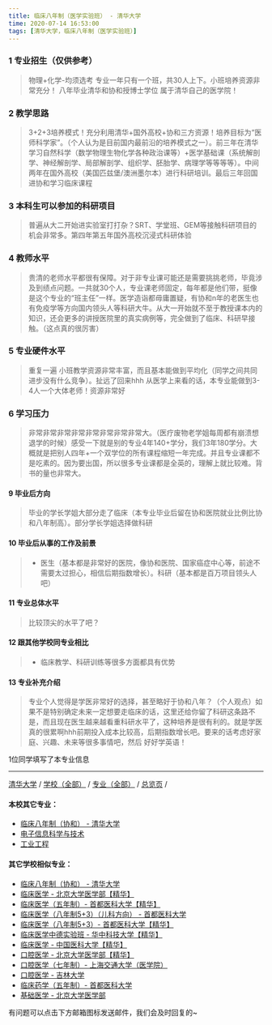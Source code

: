 ```yaml
---
title: 临床八年制（医学实验班） - 清华大学
time: 2020-07-14 16:53:00
tags: [清华大学，临床八年制（医学实验班）]
---
```

### 1 专业招生（仅供参考）  
> 物理+化学-均须选考
> 专业一年只有一个班，共30人上下。小班培养资源非常充分！
> 八年毕业清华和协和授博士学位
> 属于清华自己的医学院！

### 2 教学思路
> 3+2+3培养模式！充分利用清华+国外高校+协和三方资源！培养目标为“医师科学家”。（个人认为是目前国内最前沿的培养模式之一）。前三年在清华学习自然科学（数学物理生物化学各种政治课等）+医学基础课（系统解剖学、神经解剖学、局部解剖学、组织学、胚胎学、病理学等等等等）。中间两年在国外高校（美国匹兹堡/澳洲墨尔本）进行科研培训。最后三年回国进协和学习临床课程

### 3 本科生可以参加的科研项目
>  普遍从大二开始进实验室打打杂？SRT、学堂班、GEM等接触科研项目的机会非常多。第四年第五年国外高校沉浸式科研体验

### 4 教师水平
> 贵清的老师水平都很有保障。对于非专业课可能还是需要挑挑老师，毕竟涉及到绩点问题。一共就30个人，专业课老师固定，每年都是他们带，挺像是这个专业的“班主任”一样。医学造诣都毋庸置疑，有协和n年的老医生也有免疫学等方向国内领头人等科研大牛。从大一开始就不至于教授课本内的知识，还会更多的讲授医院里的真实病例等，完全做到了临床、科研早接触。（这点真的很厉害）


### 5 专业硬件水平
> 重复一遍 小班教学资源非常丰富，而且基本能做到平均化（同学之间共同进步没有什么竞争）。扯远了回来hhh 从医学上来看的话，本专业能做到3-4人一个大体老师！资源非常好


### 6 学习压力
> 非常非常非常非常非常非常非常非常大。（医疗废物老学姐每周都有崩溃想退学的时候）感受一下就是别的专业4年140+学分，我们3年180学分。大概就是把别人四年+一个双学位的所有课程缩短一年完成。并且专业课都不是吃素的。因为要出国，所以很多专业课都是全英的，理解上就比较难。背书的量也非常大。


#### 9 毕业后方向
> 毕业的学长学姐大部分走了临床（本专业毕业后留在协和医院就业比例比协和八年制高）。部分学长学姐选择做科研


#### 10 毕业后从事的工作及前景
> - 医生（基本都是非常好的医院，像协和医院、国家癌症中心等，前途不需要太过担心，相信后期指数增长）。科研（基本都是百万项目领头人吧）


#### 11 专业总体水平
> 比较顶尖的水平了吧？

#### 12 跟其他学校同专业相比
> - 临床教学、科研训练等很多方面都具有优势

#### 13 专业补充介绍
> 专业个人觉得是学医非常好的选择，甚至略好于协和八年？（个人观点）如果不是特别确定未来一定想要走临床的话，这里还给你留了科研这条路不是，而且现在医生越来越看重科研水平了，这种培养是很有利的。就是学医真的很累啊hhh前期投入成本比较高，后期指数增长吧。要来的话考虑好家庭、兴趣、未来等很多事情吧，然后 好好学英语！

1位同学填写了本专业信息
***
[清华大学](https://univgo.github.io/2020/07/08/清华大学) / [学校（全部）](https://univgo.github.io/2020/07/09/学校汇总页)  / [专业（全部）](https://univgo.github.io/2020/07/09/专业汇总页) / [总览页](https://univgo.github.io/2020/07/09/总览) / 

#### 本校其它专业：
- [临床八年制（协和） - 清华大学](https://univgo.github.io/2020/07/14/临床八年制（协和）-%20清华大学)
- [电子信息科学与技术](https://univgo.github.io/2020/07/08/电子信息科学与技术%20-%20清华大学)
- [工业工程](https://univgo.github.io/2020/07/08/工业工程%20-%20清华大学)

#### 其它学校相似专业：
- [临床八年制（协和） - 清华大学](https://univgo.github.io/2020/07/14/临床八年制（协和）-%20清华大学)
- [临床医学 - 北京大学医学部【精华】](https://univgo.github.io/2020/07/08/临床医学%20-%20北京大学医学部)
- [临床医学（五年制）- 首都医科大学【精华】](https://univgo.github.io/2020/07/08/临床医学（五年制）%20-%20首都医科大学)
- [临床医学（八年制5+3）（儿科方向） - 首都医科大学](https://univgo.github.io/2020/07/08/5+3临床医学（儿科方向）%20-%20首都医科大学)
- [临床医学（八年制5+3）- 首都医科大学【精华】](https://univgo.github.io/2020/07/08/临床医学（八年制5+3）%20-%20首都医科大学)
- [临床医学中德实验班 - 华中科技大学【精华】](https://univgo.github.io/2020/07/08/临床医学中德实验班（六年制）-%20华中科技大学)
- [临床医学 - 中国医科大学【精华】](https://univgo.github.io/2020/07/08/临床医学%20-%20中国医科大学)
- [口腔医学 - 北京大学医学部【精华】](https://univgo.github.io/2020/07/08/口腔医学%20-%20北京大学医学部)
- [口腔医学（七年制）- 上海交通大学（医学院）](https://univgo.github.io/2020/07/08/口腔医学七年制%20-%20上海交通大学（医学院）)
- [口腔医学 - 吉林大学](https://univgo.github.io/2020/07/08/口腔医学%20-%20吉林大学)
- [临床药学（五年制）- 首都医科大学](https://univgo.github.io/2020/07/08/临床药学（五年制）-%20首都医科大学)
- [基础医学 - 北京大学医学部](https://univgo.github.io/2020/07/08/基础医学%20-%20北京大学医学部)

有问题可以点击下方邮箱图标发送邮件，我们会及时回复的~